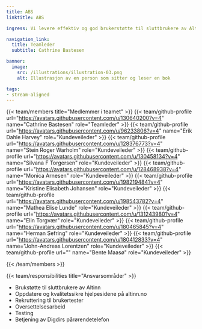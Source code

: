 ```yaml
---
title: ABS
linktitle: ABS

ingress: Vi levere effektiv og god brukerstøtte til sluttbrukere av Altinn. Vi kategorisere og eskalere eventuelle hendelser. 

navigation_link:
  title: Teamleder
  subtitle: Cathrine Bastesen

banner:
  image:
    src: /illustrations/illustration-03.png
    alt: Illustrasjon av en person som sitter og leser en bok

tags:
- stream-aligned
---
```


{{< team/members title="Medlemmer i teamet" >}}
{{< team/github-profile url="https://avatars.githubusercontent.com/u/130640200?v=4" name="Cathrine Bastesen" role="Teamleder" >}}
{{< team/github-profile url="https://avatars.githubusercontent.com/u/96233806?v=4" name="Erik Dahle Harvey" role="Kundeveileder" >}}
{{< team/github-profile url="https://avatars.githubusercontent.com/u/128376773?v=4" name="Stein Roger Warholm" role="Kundeveileder" >}}
{{< team/github-profile url="https://avatars.githubusercontent.com/u/130458134?v=4" name="Silvana F Torgersen" role="Kundeveileder" >}}
{{< team/github-profile url="https://avatars.githubusercontent.com/u/128468938?v=4" name="Monica Arnesen" role="Kundeveileder" >}}
{{< team/github-profile url="https://avatars.githubusercontent.com/u/198219484?v=4" name="Kristine Elisabeth Johansen" role="Kundeveileder" >}}
{{< team/github-profile url="https://avatars.githubusercontent.com/u/198543782?v=4" name="Mathea Elise Lunde" role="Kundeveileder" >}}
{{< team/github-profile url="https://avatars.githubusercontent.com/u/131243980?v=4" name="Elin Torgvær" role="Kundeveileder" >}}
{{< team/github-profile url="https://avatars.githubusercontent.com/u/180465845?v=4" name="Herman Sefring" role="Kundeveileder" >}}
{{< team/github-profile url="https://avatars.githubusercontent.com/u/180412833?v=4" name="John-Andreas Lorentzen" role="Kundeveileder" >}}
{{< team/github-profile url="" name="Bente Maasø" role="Kundeveileder" >}}


{{< /team/members >}}

{{< team/responsibilities title="Ansvarsområder" >}}

- Brukstøtte til sluttbrukere av Altinn
- Oppdatere og kvalitetssikre hjelpesidene på altinn.no
- Rekruttering til brukertester
- Oversettelsesarbeid
- Testing
- Betjening av Digdirs pårørendetelefon
